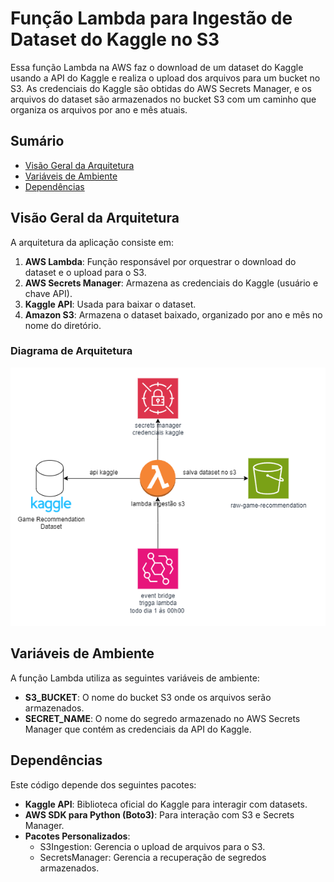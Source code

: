 # Função Lambda para Ingestão de Dataset do Kaggle no S3

Essa função Lambda na AWS faz o download de um dataset do Kaggle usando a API do Kaggle e realiza o upload dos arquivos para um bucket no S3. As credenciais do Kaggle são obtidas do AWS Secrets Manager, e os arquivos do dataset são armazenados no bucket S3 com um caminho que organiza os arquivos por ano e mês atuais.

## Sumário
- [Visão Geral da Arquitetura](#visão-geral-da-arquitetura)
- [Variáveis de Ambiente](#variáveis-de-ambiente)
- [Dependências](#dependências)

## Visão Geral da Arquitetura

A arquitetura da aplicação consiste em:

1. **AWS Lambda**: Função responsável por orquestrar o download do dataset e o upload para o S3.
2. **AWS Secrets Manager**: Armazena as credenciais do Kaggle (usuário e chave API).
3. **Kaggle API**: Usada para baixar o dataset.
4. **Amazon S3**: Armazena o dataset baixado, organizado por ano e mês no nome do diretório.

### Diagrama de Arquitetura
![Diagrama de Arquitetura](assets/arquitetura-ingestao-game-recommendation.png)

## Variáveis de Ambiente
A função Lambda utiliza as seguintes variáveis de ambiente:

- **S3_BUCKET**: O nome do bucket S3 onde os arquivos serão armazenados.
- **SECRET_NAME**: O nome do segredo armazenado no AWS Secrets Manager que contém as credenciais da API do Kaggle.

## Dependências
Este código depende dos seguintes pacotes:

- **Kaggle API**: Biblioteca oficial do Kaggle para interagir com datasets.
- **AWS SDK para Python (Boto3)**: Para interação com S3 e Secrets Manager.
- **Pacotes Personalizados**:
    - S3Ingestion: Gerencia o upload de arquivos para o S3.
    - SecretsManager: Gerencia a recuperação de segredos armazenados.

